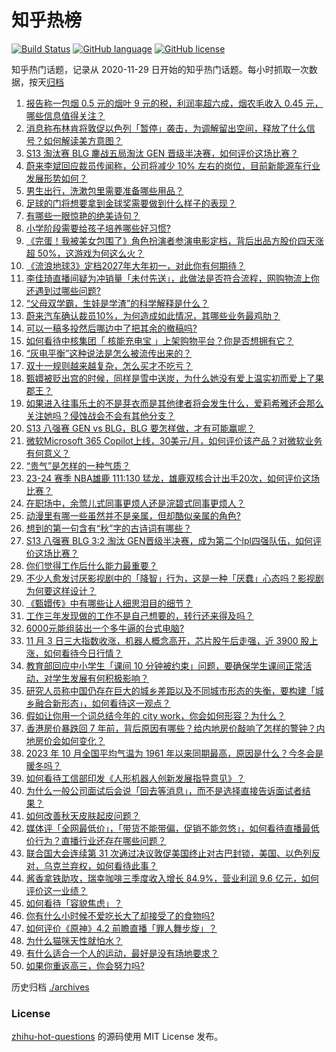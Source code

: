 # 知乎热榜
[![Build Status](https://github.com/ToWeLong/zhihu-hot-questions/workflows/CI/badge.svg)](https://github.com/ToWeLong/zhihu-hot-questions/actions)
[![GitHub language](https://img.shields.io/badge/language-golang-orange.svg)](https://golang.org/)
[![GitHub license](https://img.shields.io/github/license/ToWeLong/zhihu-hot-questions)](https://github.com/ToWeLong/zhihu-hot-questions/blob/main/LICENSE)

知乎热门话题，记录从 2020-11-29 日开始的知乎热门话题。每小时抓取一次数据，按天[归档](./archives)

<!-- BEGIN -->

1. [报告称一包烟 0.5 元的烟叶 9 元的税，利润率超六成，烟农毛收入 0.45 元，哪些信息值得关注？](https://www.zhihu.com/question/628926775)
1. [消息称布林肯将敦促以色列「暂停」袭击，为调解留出空间，释放了什么信号？如何解读美方意图？](https://www.zhihu.com/question/628971521)
1. [S13 淘汰赛 BLG 鏖战五局淘汰 GEN 晋级半决赛，如何评价这场比赛？](https://www.zhihu.com/question/628940399)
1. [蔚来李斌回应裁员传闻称，公司将减少 10% 左右的岗位，目前新能源车行业发展形势如何？](https://www.zhihu.com/question/628949859)
1. [男生出行，洗漱包里需要准备哪些用品？](https://www.zhihu.com/question/624812084)
1. [足球的门将想要拿到金球奖需要做到什么样子的表现？](https://www.zhihu.com/question/624707542)
1. [有哪些一眼惊艳的绝美诗句？](https://www.zhihu.com/question/624235935)
1. [小学阶段需要给孩子培养哪些好习惯?](https://www.zhihu.com/question/467112170)
1. [《完蛋！我被美女包围了》角色扮演者参演电影定档，背后出品方股价四天涨超 50%，这游戏为何这么火？](https://www.zhihu.com/question/628920076)
1. [《流浪地球3》定档2027年大年初一，对此你有何期待？](https://www.zhihu.com/question/628938846)
1. [李佳琦直播间疑为冲销量「未付先送」，此做法是否符合流程，网购物流上你还遇到过哪些问题?](https://www.zhihu.com/question/628933506)
1. [“父母双学霸，生娃是学渣”的科学解释是什么？](https://www.zhihu.com/question/628132436)
1. [蔚来汽车确认裁员10%，为何造成如此情况，其哪些业务最鸡肋？](https://www.zhihu.com/question/628911202)
1. [可以一稿多投然后哪边中了把其余的撤稿吗?](https://www.zhihu.com/question/628367427)
1. [如何看待中核集团「 核能充电宝 」上架购物平台？你是否想拥有它？](https://www.zhihu.com/question/628633584)
1. [“灰电平衡”这种说法是怎么被流传出来的？](https://www.zhihu.com/question/628806176)
1. [双十一规则越来越复杂，怎么买才不吃亏？](https://www.zhihu.com/question/355086181)
1. [甄嬛被贬出宫的时候，同样是雪中送炭，为什么她没有爱上温实初而爱上了果郡王？](https://www.zhihu.com/question/506885748)
1. [如果进入往事乐土的不是芽衣而是其他律者将会发生什么，爱莉希雅还会那么关注她吗？侵蚀战会不会有其他分支？](https://www.zhihu.com/question/549123777)
1. [S13 八强赛 GEN vs BLG，BLG 要怎样做，才有可能赢呢？](https://www.zhihu.com/question/628482452)
1. [微软Microsoft 365 Copilot上线，30美元/月，如何评价该产品？对微软业务有何意义？](https://www.zhihu.com/question/628841476)
1. [“贵气”是怎样的一种气质？](https://www.zhihu.com/question/48149525)
1. [23-24 赛季 NBA雄鹿 111:130 猛龙，雄鹿双核合计出手20次，如何评价这场比赛？](https://www.zhihu.com/question/628760534)
1. [在职场中，余莺儿式同事更烦人还是浣碧式同事更烦人？](https://www.zhihu.com/question/628421541)
1. [动漫里有哪一些虽然并不是亲属，但却酷似亲属的角色?](https://www.zhihu.com/question/628886226)
1. [想到的第一句含有“秋”字的古诗词有哪些？](https://www.zhihu.com/question/628939450)
1. [S13 八强赛 BLG 3:2 淘汰 GEN晋级半决赛，成为第二个lpl四强队伍，如何评价这场比赛？](https://www.zhihu.com/question/628969326)
1. [你们觉得工作后什么能力最重要？](https://www.zhihu.com/question/412895123)
1. [不少人愈发讨厌影视剧中的「降智」行为，这是一种「厌蠢」心态吗？影视剧为何要这样设计？](https://www.zhihu.com/question/628786967)
1. [《甄嬛传》中有哪些让人细思泪目的细节？](https://www.zhihu.com/question/628371993)
1. [工作三年发现做的工作不是自己想要的，转行还来得及吗？](https://www.zhihu.com/question/622550101)
1. [6000元能组装出一个多牛逼的台式电脑?](https://www.zhihu.com/question/620965978)
1. [11 月 3 日三大指数收涨，机器人概念高开，芯片股午后走强，近 3900 股上涨，如何看待今日行情？](https://www.zhihu.com/question/628912903)
1. [教育部回应中小学生「课间 10 分钟被约束」问题，要确保学生课间正常活动，对学生发展有何积极影响？](https://www.zhihu.com/question/628953576)
1. [研究人员称中国仍存在巨大的城乡差距以及不同城市形态的失衡，要构建「城乡融合新形态」，如何看待这一观点？](https://www.zhihu.com/question/628785924)
1. [假如让你用一个词总结今年的 city work，你会如何形容？为什么？](https://www.zhihu.com/question/625825078)
1. [香港房价暴跌回 7 年前，背后原因有哪些？给内地房价敲响了怎样的警钟？内地房价会如何变化？](https://www.zhihu.com/question/628840279)
1. [2023 年 10 月全国平均气温为 1961 年以来同期最高，原因是什么？今冬会是暖冬吗？](https://www.zhihu.com/question/628933349)
1. [如何看待工信部印发《人形机器人创新发展指导意见》？](https://www.zhihu.com/question/628812965)
1. [为什么一般公司面试后会说「回去等消息」，而不是选择直接告诉面试者结果？](https://www.zhihu.com/question/622555985)
1. [如何改善秋天皮肤起皮问题？](https://www.zhihu.com/question/626030419)
1. [媒体评「全网最低价」，「带货不能带偏，促销不能忽悠」，如何看待直播最低价行为？直播行业还存在哪些问题？](https://www.zhihu.com/question/628909991)
1. [联合国大会连续第 31 次通过决议敦促美国终止对古巴封锁，美国、以色列反对，乌克兰弃权，如何看待此事？](https://www.zhihu.com/question/628910878)
1. [酱香拿铁助攻，瑞幸咖啡三季度收入增长 84.9%，营业利润 9.6 亿元，如何评价这一业绩？](https://www.zhihu.com/question/628910887)
1. [如何看待「容貌焦虑」？](https://www.zhihu.com/question/445178655)
1. [你有什么小时候不爱吃长大了却接受了的食物吗?](https://www.zhihu.com/question/624004548)
1. [如何评价《原神》4.2 前瞻直播「罪人舞步旋」？](https://www.zhihu.com/question/628966625)
1. [为什么猫咪天性就怕水？](https://www.zhihu.com/question/620095983)
1. [有什么适合一个人的运动，最好是没有场地要求？](https://www.zhihu.com/question/628492178)
1. [如果你重返高三，你会努力吗?](https://www.zhihu.com/question/628699132)

<!-- END -->

历史归档 [./archives](./archives)


### License
[zhihu-hot-questions](https://github.com/towelong/zhihu-hot-questions) 的源码使用 MIT License 发布。